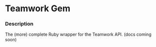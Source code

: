 # Teamwork Gem

### Description
The (more) complete Ruby wrapper for the Teamwork API.  (docs coming soon)